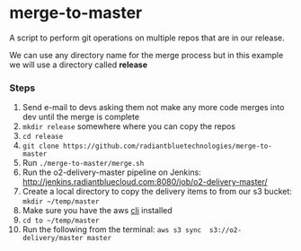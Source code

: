 # merge-to-master
A script to perform git operations on multiple repos that are in our release.  

We can use any directory name for the merge process but in this example we will use a directory called **release**

### Steps
1. Send e-mail to devs asking them not make any more code merges into dev until the merge is complete 
2. `mkdir release` somewhere where you can copy the repos
3. `cd release`
4. `git clone https://github.com/radiantbluetechnologies/merge-to-master`
5. Run `./merge-to-master/merge.sh`
6. Run the o2-delivery-master pipeline on Jenkins: http://jenkins.radiantbluecloud.com:8080/job/o2-delivery-master/
7. Create a local directory to copy the delivery items to from our s3 bucket: `mkdir ~/temp/master`
8. Make sure you have the aws [cli](http://docs.aws.amazon.com/cli/latest/userguide/installing.html) installed
9. `cd to ~/temp/master`
10. Run the following from the terminal: `aws s3 sync  s3://o2-delivery/master master`
